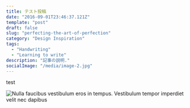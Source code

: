 ```yaml
---
title: テスト投稿
date: "2016-09-01T23:46:37.121Z"
template: "post"
draft: false
slug: "perfecting-the-art-of-perfection"
category: "Design Inspiration"
tags:
  - "Handwriting"
  - "Learning to write"
description: "記事の説明."
socialImage: "/media/image-2.jpg"
---
```


test

![Nulla faucibus vestibulum eros in tempus. Vestibulum tempor imperdiet velit nec dapibus](/media/image-2.jpg)

